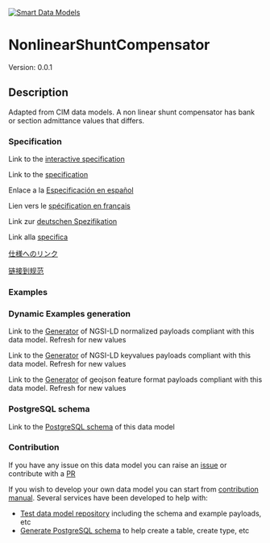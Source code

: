 [![Smart Data Models](https://smartdatamodels.org/wp-content/uploads/2022/01/SmartDataModels_logo.png "Logo")](https://smartdatamodels.org)
# NonlinearShuntCompensator
Version: 0.0.1

## Description 

Adapted from CIM data models. A non linear shunt compensator has bank or section admittance values that differs.
### Specification

Link to the [interactive specification](https://swagger.lab.fiware.org/?url=https://smart-data-models.github.io/dataModel.EnergyCIM/NonlinearShuntCompensator/swagger.yaml)

Link to the [specification](https://github.com/smart-data-models/dataModel.EnergyCIM/blob/master/NonlinearShuntCompensator/doc/spec.md)

Enlace a la [Especificación en español](https://github.com/smart-data-models/dataModel.EnergyCIM/blob/master/NonlinearShuntCompensator/doc/spec_ES.md)

Lien vers le [spécification en français](https://github.com/smart-data-models/dataModel.EnergyCIM/blob/master/NonlinearShuntCompensator/doc/spec_FR.md)

Link zur [deutschen Spezifikation](https://github.com/smart-data-models/dataModel.EnergyCIM/blob/master/NonlinearShuntCompensator/doc/spec_DE.md)

Link alla [specifica](https://github.com/smart-data-models/dataModel.EnergyCIM/blob/master/NonlinearShuntCompensator/doc/spec_IT.md)

[仕様へのリンク](https://github.com/smart-data-models/dataModel.EnergyCIM/blob/master/NonlinearShuntCompensator/doc/spec_JA.md)

[链接到规范](https://github.com/smart-data-models/dataModel.EnergyCIM/blob/master/NonlinearShuntCompensator/doc/spec_ZH.md)
### Examples
### Dynamic Examples generation

Link to the [Generator](https://smartdatamodels.org/extra/ngsi-ld_generator.php?schemaUrl=https://raw.githubusercontent.com/smart-data-models/dataModel.EnergyCIM/master/NonlinearShuntCompensator/schema.json&email=info@smartdatamodels.org) of NGSI-LD normalized payloads compliant with this data model. Refresh for new values

Link to the [Generator](https://smartdatamodels.org/extra/ngsi-ld_generator_keyvalues.php?schemaUrl=https://raw.githubusercontent.com/smart-data-models/dataModel.EnergyCIM/master/NonlinearShuntCompensator/schema.json&email=info@smartdatamodels.org) of NGSI-LD keyvalues payloads compliant with this data model. Refresh for new values

Link to the [Generator](https://smartdatamodels.org/extra/geojson_features_generator.php?schemaUrl=https://raw.githubusercontent.com/smart-data-models/dataModel.EnergyCIM/master/NonlinearShuntCompensator/schema.json&email=info@smartdatamodels.org) of geojson feature format payloads compliant with this data model. Refresh for new values
### PostgreSQL schema

Link to the [PostgreSQL schema](https://github.com/smart-data-models/dataModel.EnergyCIM/blob/master/NonlinearShuntCompensator/schema.sql) of this data model
### Contribution

 If you have any issue on this data model you can raise an [issue](https://github.com/smart-data-models/dataModel.EnergyCIM/issues)  or contribute with a [PR](https://github.com/smart-data-models/dataModel.EnergyCIM/pulls)

 If you wish to develop your own data model you can start from [contribution manual](https://bit.ly/contribution_manual). Several services have been developed to help with: 
 - [Test data model repository](https://smartdatamodels.org/index.php/data-models-contribution-api/) including the schema and example payloads, etc
 - [Generate PostgreSQL schema](https://smartdatamodels.org/index.php/sql-service/) to help create a table, create type, etc